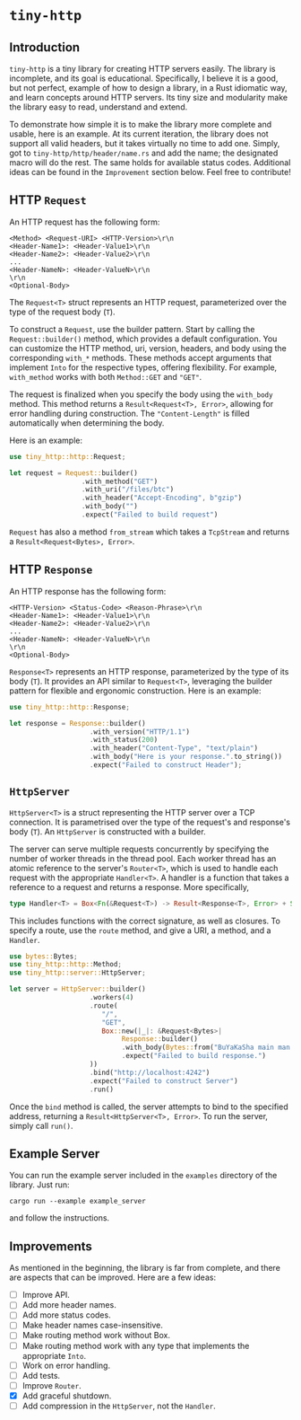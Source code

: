 # `tiny-http`

## Introduction

`tiny-http` is a tiny library for creating HTTP servers easily.
The library is incomplete, and its goal is educational.
Specifically, I believe it is a good, but not perfect, example of how to design a 
library, in a Rust idiomatic way, and learn concepts around HTTP servers.
Its tiny size and modularity make the library easy to read, understand and extend.

To demonstrate how simple it is to make the library more complete and usable, here is an example.
At its current iteration, the library does not support all valid headers, but it takes virtually no time to add one.
Simply, got to `tiny-http/http/header/name.rs` and add the name; the designated macro will do the rest.
The same holds for available status codes.
Additional ideas can be found in the `Improvement` section below.
Feel free to contribute!

## HTTP `Request`

An HTTP request has the following form:
```
<Method> <Request-URI> <HTTP-Version>\r\n
<Header-Name1>: <Header-Value1>\r\n
<Header-Name2>: <Header-Value2>\r\n
...
<Header-NameN>: <Header-ValueN>\r\n
\r\n
<Optional-Body>
```

The `Request<T>` struct represents an HTTP request, parameterized over the type of the request body (`T`).

To construct a `Request`, use the builder pattern. 
Start by calling the `Request::builder()` method, which provides a default configuration. 
You can customize the HTTP method, uri, version, headers, and body using the corresponding `with_*` methods. 
These methods accept arguments that implement `Into` for the respective types, offering flexibility. 
For example, `with_method` works with both `Method::GET` and `"GET"`.

The request is finalized when you specify the body using the `with_body` method.
This method returns a `Result<Request<T>, Error>`, allowing for error handling during construction.
The `"Content-Length"` is filled automatically when determining the body.

Here is an example:

```rust
use tiny_http::http::Request;

let request = Request::builder()
                  .with_method("GET")
                  .with_uri("/files/btc")
                  .with_header("Accept-Encoding", b"gzip")
                  .with_body("")
                  .expect("Failed to build request")
```

`Request` has also a method `from_stream` which takes a `TcpStream` and returns a `Result<Request<Bytes>, Error>`.

## HTTP `Response`

An HTTP response has the following form:
```
<HTTP-Version> <Status-Code> <Reason-Phrase>\r\n
<Header-Name1>: <Header-Value1>\r\n
<Header-Name2>: <Header-Value2>\r\n
...
<Header-NameN>: <Header-ValueN>\r\n
\r\n
<Optional-Body>
```

`Response<T>` represents an HTTP response, parameterized by the type of its body (`T`). 
It provides an API similar to `Request<T>`, leveraging the builder pattern for flexible and ergonomic construction.
Here is an example:

```rust
use tiny_http::http::Response;

let response = Response::builder()
                    .with_version("HTTP/1.1")
                    .with_status(200)
                    .with_header("Content-Type", "text/plain")
                    .with_body("Here is your response.".to_string())
                    .expect("Failed to construct Header");
```

## `HttpServer`

`HttpServer<T>` is a struct representing the HTTP server over a TCP connection. 
It is parametrised over the type of the request's and response's body (`T`). 
An `HttpServer` is constructed with a builder. 

The server can serve multiple requests concurrently by specifying the number of worker threads in the thread pool.
Each worker thread has an atomic reference to the server's `Router<T>`, which is used to handle each request with the appropriate `Handler<T>`.
A handler is a function that takes a reference to a request and returns a response.
More specifically,

```rust
type Handler<T> = Box<Fn(&Request<T>) -> Result<Response<T>, Error> + Send + Sync + 'static>
```

This includes functions with the correct signature, as well as closures.
To specify a route, use the `route` method, and give a URI, a method, and a `Handler`.


```rust
use bytes::Bytes;
use tiny_http::http::Method;
use tiny_http::server::HttpServer;

let server = HttpServer::builder()
                    .workers(4)
                    .route(
                       "/", 
                       "GET", 
                       Box::new(|_|: &Request<Bytes>| 
                            Response::builder()
                            .with_body(Bytes::from("BuYaKaSha main man."))
                            .expect("Failed to build response.")
                    ))
                    .bind("http://localhost:4242")
                    .expect("Failed to construct Server")
                    .run()
```

Once the `bind` method is called, the server attempts to bind to the specified address, returning a `Result<HttpServer<T>, Error>`.
To run the server, simply call `run()`.

## Example Server

You can run the example server included in the `examples` directory of the library. Just run:
```
cargo run --example example_server
```
and follow the instructions.

## Improvements

As mentioned in the beginning, the library is far from complete, and there are aspects that can be improved.
Here are a few ideas:

- [ ] Improve API.
- [ ] Add more header names.
- [ ] Add more status codes.
- [ ] Make header names case-insensitive.
- [ ] Make routing method work without Box.
- [ ] Make routing method work with any type that implements the appropriate `Into`.
- [ ] Work on error handling.
- [ ] Add tests.
- [ ] Improve `Router`.
- [x] Add graceful shutdown.
- [ ] Add compression in the `HttpServer`, not the `Handler`.
